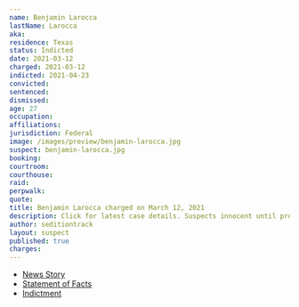 ```yaml
---
name: Benjamin Larocca
lastName: Larocca
aka:
residence: Texas
status: Indicted
date: 2021-03-12
charged: 2021-03-12
indicted: 2021-04-23
convicted: 
sentenced: 
dismissed: 
age: 27
occupation:
affiliations:
jurisdiction: Federal
image: /images/preview/benjamin-larocca.jpg
suspect: benjamin-larocca.jpg
booking:
courtroom:
courthouse:
raid:
perpwalk:
quote:
title: Benjamin Larocca charged on March 12, 2021
description: Click for latest case details. Suspects innocent until proven guilty.
author: seditiontrack
layout: suspect
published: true
charges:
---
```

- [News Story](https://www.khou.com/article/news/nation-world/details-houston-residents-arrested-capitol-riots/285-0fb5c466-4f23-4131-a53f-5b3a6fd508c6)
- [Statement of Facts](https://extremism.gwu.edu/sites/g/files/zaxdzs2191/f/Christian%20Cortez%20and%20Benjamin%20LaRocca%20Statement%20of%20Facts_Redacted.pdf)
- [Indictment](https://www.justice.gov/usao-dc/case-multi-defendant/file/1390366/download)
